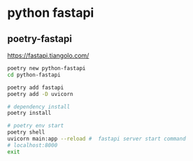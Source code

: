 # python fastapi

## poetry-fastapi

https://fastapi.tiangolo.com/

```sh
poetry new python-fastapi
cd python-fastapi

poetry add fastapi
poetry add -D uvicorn

# dependency install
poetry install

# poetry env start
poetry shell
uvicorn main:app --reload #  fastapi server start command
# localhost:8000
exit
```

